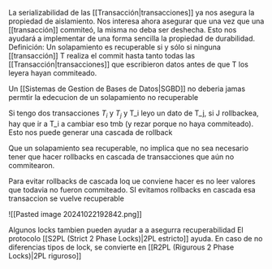 La serializabilidad de las [[Transacción|transacciones]] ya nos asegura la propiedad de aislamiento. 
Nos interesa ahora asegurar que una vez que una [[transacción]] commiteó, la misma no deba ser deshecha. Esto nos ayudará a implementar de una forma sencilla la propiedad de durabilidad.
Definición: Un solapamiento es recuperable si y sólo si ninguna [[transacción]] T realiza el commit hasta tanto todas las [[Transacción|transacciones]] que escribieron datos antes de que T los leyera hayan commiteado.


Un [[Sistemas de Gestion de Bases de Datos|SGBD]] no deberia jamas permtir la edecucion de un solapamiento no recuperable 


Si tengo dos transacciones $T_{i}$ y $T_{j}$ y T_i leyo un dato de T_j, si J rollbackea, hay que ir a T_i a cambiar eso tmb (y rezar porque no haya commiteado). Esto nos puede generar una cascada de rollback


Que un solapamiento sea recuperable, no implica que no sea necesario tener que hacer rollbacks en cascada de transacciones que aún no commitearon.

Para evitar rollbacks de cascada loq ue conviene hacer es no leer valores que todavia no fueron commiteado. SI evitamos rollbacks en cascada esa transaccion se vuelve recuperable



![[Pasted image 20241022192842.png]]


Algunos locks tambien pueden ayudar a a asegurra recuperabilidad
El protocolo [[S2PL (Strict 2 Phase Locks)|2PL estricto]] ayuda. En caso de no diferencias tipos de lock, se convierte en [[R2PL (Rigurous 2 Phase Locks)|2PL riguroso]] 